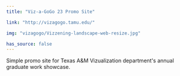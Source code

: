 ```yaml
---
title: "Viz-a-GoGo 23 Promo Site"

link: "http://vizagogo.tamu.edu/"

img: "vizagogo/Vizzening-landscape-web-resize.jpg"

has_source: false
---
```


Simple promo site for Texas A&M Vizualization department's annual graduate work showcase. 